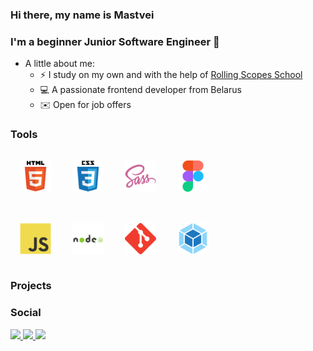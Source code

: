 ### Hi there, my name is Mastvei
### I'm a beginner Junior Software Engineer 👋



+ A little about me:
  + :zap: I study on my own and with the help of [Rolling Scopes School](https://rs.school/) 
  + :computer: A passionate frontend developer from Belarus
  + :envelope: Open for job offers 



### Tools 

<div align="left">
  <a href="https://en.wikipedia.org/wiki/HTML5" target="_blank"
    ><img
      style="margin: 15px"
      src="https://github.com/Mattews12/mattews12/blob/main/assets/svg/html5-icon.svg"
      alt="HTML5"
      height="50"
  /></a>
  <a
    href="https://en.wikipedia.org/wiki/CSS"
    target="_blank"
    ><img
      style="margin: 15px"
      src="https://raw.githubusercontent.com/Mattews12/mattews12/7e00a0e3a2772ecfb144948fb7fa4c80edc9b16e/assets/svg/css3-icon.svg" 
      alt="CSS3"
      height="50"
  /></a>
  <a
    href="https://sass-lang.com/"
    target="_blank"
    ><img
      style="margin: 15px"
      src="https://raw.githubusercontent.com/Mattews12/mattews12/7e00a0e3a2772ecfb144948fb7fa4c80edc9b16e/assets/svg/sass-icon.svg" 
      alt="Sass"
      height="50"
  /></a>
  <a href="https://www.figma.com/" target="_blank"
    ><img
      style="margin: 15px"
      src="https://raw.githubusercontent.com/Mattews12/mattews12/7e00a0e3a2772ecfb144948fb7fa4c80edc9b16e/assets/svg/figma-icon.svg"
      alt="Figma"
      height="50"
  /></a>
  <br />
  <br />
  <a href="https://developer.mozilla.org/en-US/docs/Learn/JavaScript/First_steps/What_is_JavaScript" target="_blank"
    ><img
      style="margin: 15px"
      src="https://raw.githubusercontent.com/Mattews12/mattews12/7e00a0e3a2772ecfb144948fb7fa4c80edc9b16e/assets/svg/javascript-icon.svg"
      alt="JavaScript"
      height="50"
  /></a>
  <a href="https://nodejs.org/" target="_blank"
    ><img
      style="margin: 15px"
      src="https://raw.githubusercontent.com/Mattews12/mattews12/7e00a0e3a2772ecfb144948fb7fa4c80edc9b16e/assets/svg/nodejs-icon.svg"
      alt="Node.js"
      height="50"
  /></a>
  <a href="https://git-scm.com/" target="_blank"
    ><img
      style="margin: 15px"
      src="https://raw.githubusercontent.com/Mattews12/mattews12/7e00a0e3a2772ecfb144948fb7fa4c80edc9b16e/assets/svg/git-icon.svg"
      alt="Git"
      height="50"
  /></a>
  <a href="https://webpack.js.org/" target="_blank"
    ><img
      style="margin: 15px"
      src="https://raw.githubusercontent.com/Mattews12/mattews12/7e00a0e3a2772ecfb144948fb7fa4c80edc9b16e/assets/svg/webpack-icon.svg"
      alt="Webpack"
      height="50"
  /></a>
</div>

### Projects
### Social

<a href="https://t.me/FuflQ">
  <img src="https://img.shields.io/badge/telegram-000?style=for-the-badge&logo=telegram&logoColor=26A5E4&"></img>
</a>
<a href="https://www.linkedin.com/in/matsvei-anufryieu-6a8640252/">
  <img src="https://img.shields.io/badge/linkedin-000?style=for-the-badge&logo=linkedin&logoColor=0A66C2"></img>
</a>
<a href="https://twitter.com/stretchingboy">
  <img src="https://img.shields.io/badge/twitter-000?style=for-the-badge&logo=twitter&logoColor=1DA1F2"></img>
</a>







